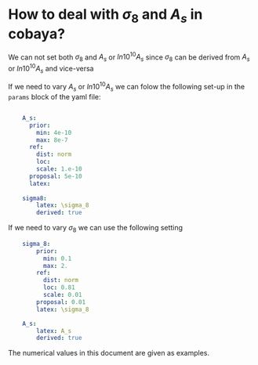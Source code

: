 # How to deal with $\sigma_8$ and $A_s$ in cobaya?

We can not set both $\sigma_8$ and $A_s$ or $ln10^{10}A_s$ since $\sigma_8$ can be derived from $A_s$ or $ln10^{10}A_s$ and vice-versa

If we need to vary $A_s$ or $ln10^{10}A_s$ we can folow the following set-up in the `params` block of the yaml file:

```yaml

    A_s:
      prior:
        min: 4e-10
        max: 8e-7
      ref:
        dist: norm
        loc: 
        scale: 1.e-10
      proposal: 5e-10
      latex: 
    
    sigma8: 
        latex: \sigma_8
        derived: true

```

If we need to vary $\sigma_8$ we can use the following setting

```yaml
    sigma_8:
        prior:
          min: 0.1
          max: 2.
        ref:
          dist: norm
          loc: 0.81
          scale: 0.01
        proposal: 0.01
        latex: \sigma_8

    A_s: 
        latex: A_s
        derived: true
```

The numerical values in this document are given as examples.

